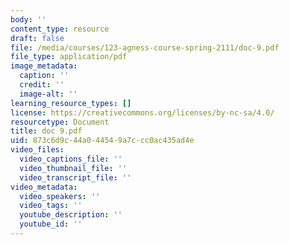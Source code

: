 ```yaml
---
body: ''
content_type: resource
draft: false
file: /media/courses/123-agness-course-spring-2111/doc-9.pdf
file_type: application/pdf
image_metadata:
  caption: ''
  credit: ''
  image-alt: ''
learning_resource_types: []
license: https://creativecommons.org/licenses/by-nc-sa/4.0/
resourcetype: Document
title: doc 9.pdf
uid: 873c6d9c-44a0-4454-9a7c-cc0ac435ad4e
video_files:
  video_captions_file: ''
  video_thumbnail_file: ''
  video_transcript_file: ''
video_metadata:
  video_speakers: ''
  video_tags: ''
  youtube_description: ''
  youtube_id: ''
---
```

